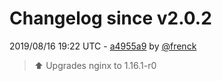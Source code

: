 # Changelog since v2.0.2

2019/08/16 19:22 UTC - [a4955a9](https://github.com/hassio-addons/addon-adguard-home/commit/a4955a9f371450cfaafa1a7a9c25972e5eeba47b) by [@frenck](https://github.com/frenck)
> :arrow_up: Upgrades nginx to 1.16.1-r0 


